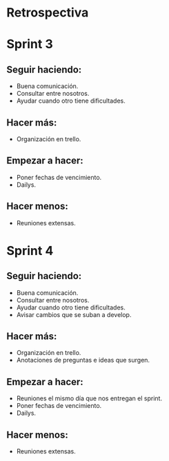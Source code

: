 # Retrospectiva

# Sprint 3

## Seguir haciendo:
- Buena comunicación.
- Consultar entre nosotros.
- Ayudar cuando otro tiene dificultades.

## Hacer más:
- Organización en trello.

## Empezar a hacer:
- Poner fechas de vencimiento.
- Dailys.

## Hacer menos:
- Reuniones extensas.


# Sprint 4

## Seguir haciendo:
- Buena comunicación.
- Consultar entre nosotros.
- Ayudar cuando otro tiene dificultades.
- Avisar cambios que se suban a develop.

## Hacer más:
- Organización en trello.
- Anotaciones de preguntas e ideas que surgen.

## Empezar a hacer:
- Reuniones el mismo día que nos entregan el sprint.
- Poner fechas de vencimiento.
- Dailys.

## Hacer menos:
- Reuniones extensas.

